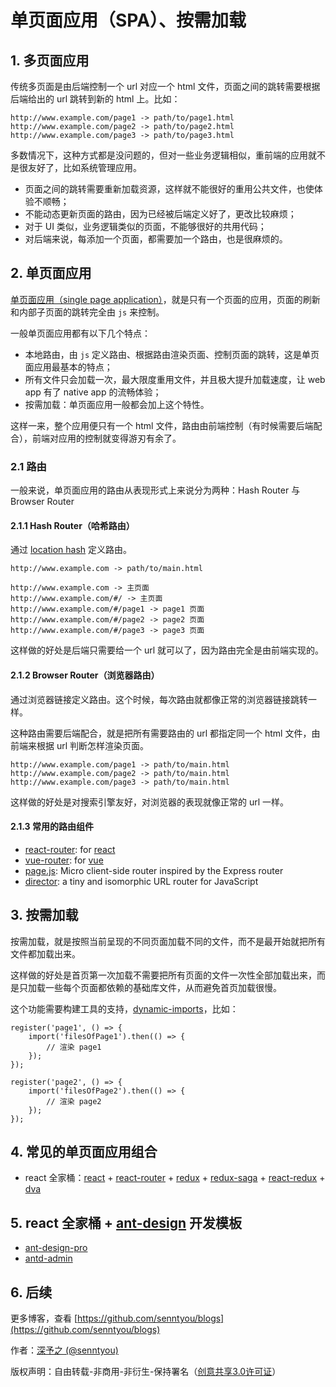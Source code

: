 # 单页面应用（SPA）、按需加载

## 1. 多页面应用

传统多页面是由后端控制一个 url 对应一个 html 文件，页面之间的跳转需要根据后端给出的 url 跳转到新的 html 上。比如：

```
http://www.example.com/page1 -> path/to/page1.html
http://www.example.com/page2 -> path/to/page2.html
http://www.example.com/page3 -> path/to/page3.html
```

多数情况下，这种方式都是没问题的，但对一些业务逻辑相似，重前端的应用就不是很友好了，比如系统管理应用。

* 页面之间的跳转需要重新加载资源，这样就不能很好的重用公共文件，也使体验不顺畅；
* 不能动态更新页面的路由，因为已经被后端定义好了，更改比较麻烦；
* 对于 UI 类似，业务逻辑类似的页面，不能够很好的共用代码；
* 对后端来说，每添加一个页面，都需要加一个路由，也是很麻烦的。

## 2. 单页面应用

[单页面应用（single page application）](https://en.wikipedia.org/wiki/Single-page_application)，就是只有一个页面的应用，页面的刷新和内部子页面的跳转完全由 `js` 来控制。

一般单页面应用都有以下几个特点：

* 本地路由，由 `js` 定义路由、根据路由渲染页面、控制页面的跳转，这是单页面应用最基本的特点；
* 所有文件只会加载一次，最大限度重用文件，并且极大提升加载速度，让 web app 有了 native app 的流畅体验；
* 按需加载：单页面应用一般都会加上这个特性。

这样一来，整个应用便只有一个 html 文件，路由由前端控制（有时候需要后端配合），前端对应用的控制就变得游刃有余了。

### 2.1 路由

一般来说，单页面应用的路由从表现形式上来说分为两种：Hash Router 与 Browser Router

#### 2.1.1 Hash Router（哈希路由）

通过 [location hash](https://developer.mozilla.org/zh-CN/docs/Web/API/Location) 定义路由。

```
http://www.example.com -> path/to/main.html

http://www.example.com -> 主页面
http://www.example.com/#/ -> 主页面
http://www.example.com/#/page1 -> page1 页面
http://www.example.com/#/page2 -> page2 页面
http://www.example.com/#/page3 -> page3 页面
```

这样做的好处是后端只需要给一个 url 就可以了，因为路由完全是由前端实现的。

#### 2.1.2 Browser Router（浏览器路由）

通过浏览器链接定义路由。这个时候，每次路由就都像正常的浏览器链接跳转一样。

这种路由需要后端配合，就是把所有需要路由的 url 都指定同一个 html 文件，由前端来根据 url 判断怎样渲染页面。

```
http://www.example.com/page1 -> path/to/main.html
http://www.example.com/page2 -> path/to/main.html
http://www.example.com/page3 -> path/to/main.html
```

这样做的好处是对搜索引擎友好，对浏览器的表现就像正常的 url 一样。

#### 2.1.3 常用的路由组件

* [react-router](https://github.com/ReactTraining/react-router): for [react](https://github.com/facebook/react)
* [vue-router](https://github.com/vuejs/vue-router): for [vue](https://github.com/vuejs/vue)
* [page.js](https://github.com/visionmedia/page.js): Micro client-side router inspired by the Express router
* [director](https://github.com/flatiron/director): a tiny and isomorphic URL router for JavaScript

## 3. 按需加载

按需加载，就是按照当前呈现的不同页面加载不同的文件，而不是最开始就把所有文件都加载出来。

这样做的好处是首页第一次加载不需要把所有页面的文件一次性全部加载出来，而是只加载一些每个页面都依赖的基础库文件，从而避免首页加载很慢。

这个功能需要构建工具的支持，[dynamic-imports](https://webpack.js.org/guides/code-splitting/#dynamic-imports)，比如：

```
register('page1', () => {
    import('filesOfPage1').then(() => {
        // 渲染 page1
    });
});

register('page2', () => {
    import('filesOfPage2').then(() => {
        // 渲染 page2
    });
});
```

## 4. 常见的单页面应用组合

* react 全家桶：[react](https://github.com/facebook/react) + [react-router](https://github.com/ReactTraining/react-router) + [redux](https://github.com/reduxjs/redux) + [redux-saga](https://github.com/redux-saga/redux-saga) + [react-redux](https://github.com/reduxjs/react-redux) + [dva](https://github.com/dvajs/dva)

## 5. react 全家桶 + [ant-design](https://github.com/ant-design/ant-design) 开发模板

* [ant-design-pro](https://github.com/ant-design/ant-design-pro)
* [antd-admin](https://github.com/zuiidea/antd-admin)

## 6. 后续

更多博客，查看 [https://github.com/senntyou/blogs](https://github.com/senntyou/blogs)

作者：[深予之 (@senntyou)](https://github.com/senntyou)

版权声明：自由转载-非商用-非衍生-保持署名（[创意共享3.0许可证](https://creativecommons.org/licenses/by-nc-nd/3.0/deed.zh)）
